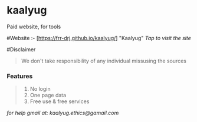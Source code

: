 # kaalyug
Paid website, for tools

#Website :- [https://frr-drj.github.io/kaalyug/] "Kaalyug"
_Tap to visit the site_

#Disclaimer
>We don't take responsibility of any individual missusing the sources
 
### Features

>1. No login
>2. One page data
>3. Free use & free services


_for help gmail at: kaalyug.ethics@gamail.com_

